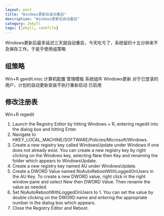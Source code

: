 ```yaml
---
layout: post
title: "Windows更新后自动重启"
description: "Windows更新后自动重启"
category: Jekyll
tags: [jekyll, rankfile]
---
```


Windows更新后最多延迟三天就自动重启，今天吃亏了，系统留的十五分钟来不及保存工作。于是乎使用组策略

## 组策略

Win+R
gpedit.msc
计算机配置
管理模板
系统组件
Windows更新
对于已登录的用户，计划的自动更新安装不执行重新启动
已启用

## 修改注册表
Win+R
regedit
1. Launch the Registry Editor by hitting Windows + R, entering regedit into the dialog box and hitting Enter.
2. Navigate to HKEY_LOCAL_MACHINE/SOFTWARE/Policies/Microsoft/Windows.
3. Create a new registry key called WindowsUpdate under Windows if one does not already exist. You can create a new registry key by right clicking on the Windows key, selecting New then Key and renaming the folder which appears to WindowsUpdate.
4. Create a new registry key named AU under WindowsUpdate.
5. Create a DWORD Value named NoAutoRebootWithLoggedOnUsers in the AU Key. To create a new DWORD value, right click in the right window pane and select New then DWORD Value. Then rename the value as needed.
6. Set NoAutoRebootWithLoggedOnUsers to 1. You can set the value by double clicking on the DWORD name and entering the appropriate number in the dialog box which appears.
7. Close the Registry Editor and Reboot.